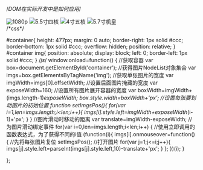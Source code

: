 
/*DOM在实际开发中是如何应用*/
<!DOCTYPE html>
<html>
<head>
	<title>slide</title>
	<link rel="stylesheet" type="text/css" href="reset.css">
  <link rel="stylesheet" type="text/css" href="css/style01.css">
	<script src="js/script01.js"></script>
</head>
<body>
<div id="container">
<img src="images/door1.png" alt="1080p" title="1080p">
<img src="images/door2.png" alt="5.5寸四核" title="5.5寸四核">
<img src="images/door3.png" alt="4寸五核" title="4寸五核">
<img src="images/door4.png" alt="5.7寸机皇" title="5.7寸机皇">
	
</div>
</body>
</html>
/*css*/

#container{
	height: 477px;
	margin: 0 auto;
	border-right: 1px solid #ccc;
	border-bottom: 1px solid #ccc;
	overflow: hidden;
	position: relative;
}
#container img{
  position: absolute;
  display: block;
  left: 0;
  border-left: 1px solid #ccc;
}
/*js*/
window.onload=function() {
	//获取容器
	var box=document.getElementById('container');
	//获得图片NodeList对象集合
	var imgs=box.getElementsByTagName('img');
	//获取单张图片的宽度
	var imgWidth=imgs[0].offsetWidth;
	//设置后面图片掩藏的宽度
	var exposeWidth=160;
	//设置所有图片展开容器的宽度
	var boxWidth=imgWidth+(imgs.length-1)*exposeWidth;
	box.style.width=boxWidth+'px';
	//设置每张要划动图片的初始位置
	function setImgsPos(){
	for(var i=1,len=imgs.length;i<len;i++){
		imgs[i].style.left=imgWidth+exposeWidth*(i-1)+'px';
    } 
}
    //图片滑动时移动的距离
     var translate=imgWidth-exposeWidth;
     //为图片滑动绑定事件
     for(var i=0,len=imgs.length;i<len;i++)	{
     	//使用立即调用的函数表达式，为了获得不同的i值
     (function(i){
         imgs[i].onmouseover=function(){
         	//先将每张图片复位
         	setImgsPos();
         	//打开图片
         	for(var j=1;j<=i;j++){
         		imgs[j].style.left=parseInt(imgs[j].style.left,10)-translate+'px';
         	}
         };
    })(i);
     }
	
};







